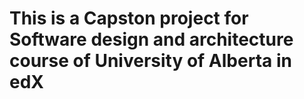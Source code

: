 <h1>This is a Capston project for Software design and architecture course of University of Alberta in edX </h1>
